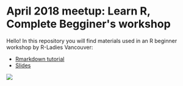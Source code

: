 # April 2018 meetup: Learn R, Complete Begginer's workshop

Hello! In this repository you will find materials used in an R beginner workshop by R-Ladies Vancouver:
* [Rmarkdown tutorial]()
* [Slides]()

![](https://github.com/R-Ladies-Vancouver/April2018-Learn-R-Beginner/blob/master/Img/2018-April_event-poster%20(2).jpg)
